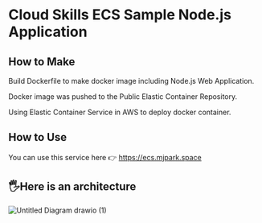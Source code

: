 # Cloud Skills ECS Sample Node.js Application

## How to Make
Build Dockerfile to make docker image including Node.js Web Application.

Docker image was pushed to the Public Elastic Container Repository.

Using Elastic Container Service in AWS to deploy docker container.


## How to Use
You can use this service here 👉 https://ecs.mjpark.space


## 🖐Here is an architecture
![Untitled Diagram drawio (1)](https://user-images.githubusercontent.com/77256585/156351303-49da9263-5a61-490d-a662-b2f5dc6e7b2c.png)
